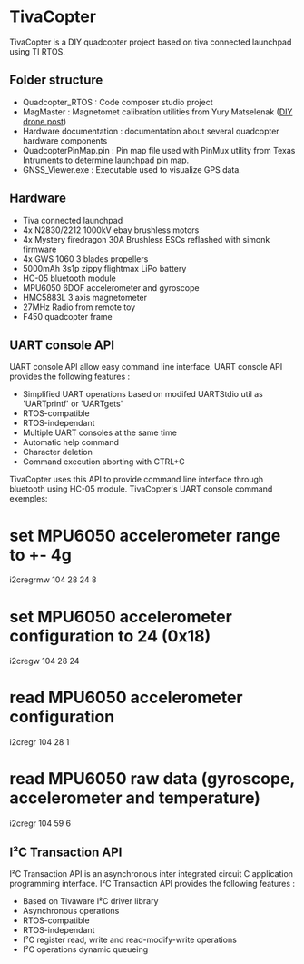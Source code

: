 TivaCopter
========

TivaCopter is a DIY quadcopter project based on tiva connected launchpad using TI RTOS.

Folder structure
--------

* Quadcopter_RTOS : Code composer studio project
* MagMaster : Magnetomet calibration utilities from Yury Matselenak ([DIY drone post](http://diydrones.com/profiles/blog/show?id=705844%3ABlogPost%3A1676387))
* Hardware documentation : documentation about several quadcopter hardware components
* QuadcopterPinMap.pin : Pin map file used with PinMux utility from Texas Intruments to determine launchpad pin map.
* GNSS_Viewer.exe : Executable used to visualize GPS data.

Hardware
--------

* Tiva connected launchpad
* 4x N2830/2212 1000kV ebay brushless motors
* 4x Mystery firedragon 30A Brushless ESCs reflashed with simonk firmware
* 4x GWS 1060 3 blades propellers
* 5000mAh 3s1p zippy flightmax LiPo battery
* HC-05 bluetooth module
* MPU6050 6DOF accelerometer and gyroscope
* HMC5883L 3 axis magnetometer
* 27MHz Radio from remote toy
* F450 quadcopter frame

UART console API
--------

UART console API allow easy command line interface. UART console API provides the following features :
* Simplified UART operations based on modifed UARTStdio util as 'UARTprintf' or 'UARTgets'
* RTOS-compatible
* RTOS-independant
* Multiple UART consoles at the same time
* Automatic help command
* Character deletion
* Command execution aborting with CTRL+C

TivaCopter uses this API to provide command line interface through bluetooth using HC-05 module.
TivaCopter's UART console command exemples:
# set MPU6050 accelerometer range to +- 4g
i2cregrmw 104 28 24 8
# set MPU6050 accelerometer configuration to 24 (0x18)
i2cregw 104 28 24
# read MPU6050 accelerometer configuration
i2cregr 104 28 1
# read MPU6050 raw data (gyroscope, accelerometer and temperature)
i2cregr 104 59 6

I²C Transaction API
--------

I²C Transaction API is an asynchronous inter integrated circuit C application programming interface. I²C Transaction API provides the following features :
* Based on Tivaware I²C driver library
* Asynchronous operations
* RTOS-compatible
* RTOS-independant
* I²C register read, write and read-modify-write operations
* I²C operations dynamic queueing